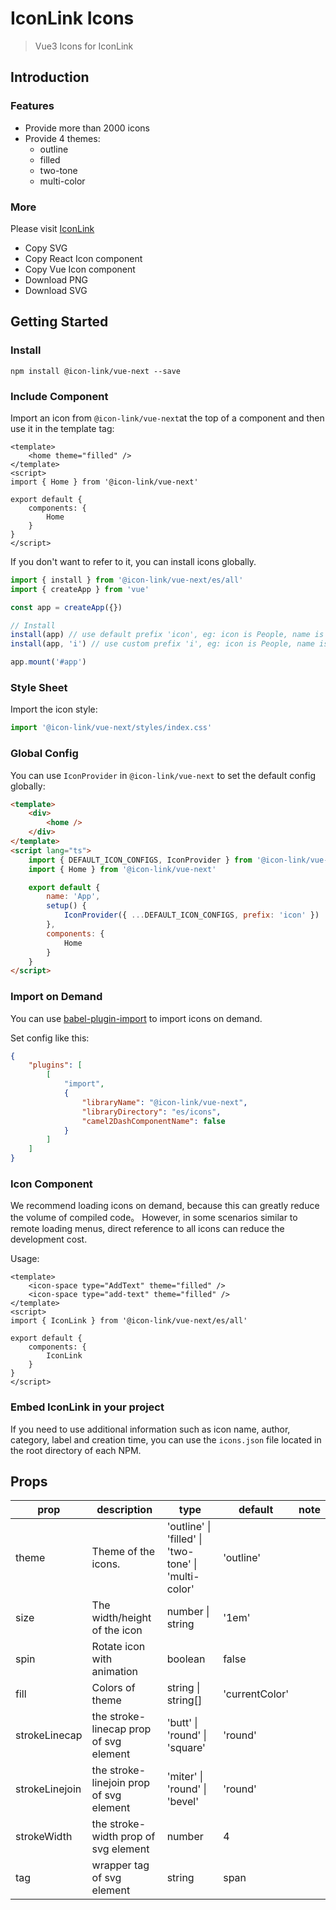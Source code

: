 # IconLink Icons

> Vue3 Icons for IconLink

## Introduction

### Features

-   Provide more than 2000 icons
-   Provide 4 themes:
    -   outline
    -   filled
    -   two-tone
    -   multi-color

### More

Please visit [IconLink](https://github.com/levai/IconLink.git)

-   Copy SVG
-   Copy React Icon component
-   Copy Vue Icon component
-   Download PNG
-   Download SVG

## Getting Started

### Install

```
npm install @icon-link/vue-next --save
```

### Include Component

Import an icon from `@icon-link/vue-next`at the top of a component and then use it in the template tag:

```vue
<template>
    <home theme="filled" />
</template>
<script>
import { Home } from '@icon-link/vue-next'

export default {
    components: {
        Home
    }
}
</script>
```

If you don't want to refer to it, you can install icons globally.

```typescript
import { install } from '@icon-link/vue-next/es/all'
import { createApp } from 'vue'

const app = createApp({})

// Install
install(app) // use default prefix 'icon', eg: icon is People, name is icon-people.
install(app, 'i') // use custom prefix 'i', eg: icon is People, name is i-people.

app.mount('#app')
```

### Style Sheet

Import the icon style:

```typescript
import '@icon-link/vue-next/styles/index.css'
```

### Global Config

You can use `IconProvider` in `@icon-link/vue-next` to set the default config globally:

```html
<template>
    <div>
        <home />
    </div>
</template>
<script lang="ts">
    import { DEFAULT_ICON_CONFIGS, IconProvider } from '@icon-link/vue-next'
    import { Home } from '@icon-link/vue-next'

    export default {
        name: 'App',
        setup() {
            IconProvider({ ...DEFAULT_ICON_CONFIGS, prefix: 'icon' })
        },
        components: {
            Home
        }
    }
</script>
```

### Import on Demand

You can use [babel-plugin-import](https://github.com/ant-design/babel-plugin-import) to import icons on demand.

Set config like this:

```json
{
    "plugins": [
        [
            "import",
            {
                "libraryName": "@icon-link/vue-next",
                "libraryDirectory": "es/icons",
                "camel2DashComponentName": false
            }
        ]
    ]
}
```

### Icon Component

We recommend loading icons on demand, because this can greatly reduce the volume of compiled code。
However, in some scenarios similar to remote loading menus, direct reference to all icons can reduce the development cost.

Usage:

```vue
<template>
    <icon-space type="AddText" theme="filled" />
    <icon-space type="add-text" theme="filled" />
</template>
<script>
import { IconLink } from '@icon-link/vue-next/es/all'

export default {
    components: {
        IconLink
    }
}
</script>
```

### Embed IconLink in your project

If you need to use additional information such as icon name, author, category, label and creation time, you can use the `icons.json` file located in the root directory of each NPM.

## Props

| prop           | description                             | type                                                             | default        | note |
| -------------- | --------------------------------------- | ---------------------------------------------------------------- | -------------- | ---- |
| theme          | Theme of the icons.                     | 'outline' &#124; 'filled' &#124; 'two-tone' &#124; 'multi-color' | 'outline'      |      |
| size           | The width/height of the icon            | number &#124; string                                             | '1em'          |      |
| spin           | Rotate icon with animation              | boolean                                                          | false          |      |
| fill           | Colors of theme                         | string &#124; string[]                                           | 'currentColor' |      |
| strokeLinecap  | the stroke-linecap prop of svg element  | 'butt' &#124; 'round' &#124; 'square'                            | 'round'        |      |
| strokeLinejoin | the stroke-linejoin prop of svg element | 'miter' &#124; 'round' &#124; 'bevel'                            | 'round'        |      |
| strokeWidth    | the stroke-width prop of svg element    | number                                                           | 4              |      |
| tag            | wrapper tag of svg element              | string                                                           | span           |      |
